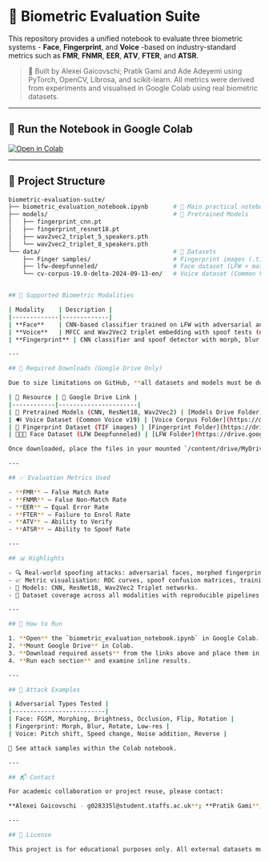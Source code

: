 # 🔐 Biometric Evaluation Suite

This repository provides a unified notebook to evaluate three biometric systems - **Face**, **Fingerprint**, and **Voice** -based on industry-standard metrics such as **FMR**, **FNMR**, **EER**, **ATV**, **FTER**, and **ATSR**.

> 📘 Built by Alexei Gaicovschi; Pratik Gami and Ade Adeyemi using PyTorch, OpenCV, Librosa, and scikit-learn. All metrics were derived from experiments and visualised in Google Colab using real biometric datasets.

---

## 🚀 Run the Notebook in Google Colab

[![Open in Colab](https://colab.research.google.com/assets/colab-badge.svg)](https://colab.research.google.com/drive/1qXaYSXdy7-p7yqsTMPRbr97quCwPrC1H?usp=sharing)

---

## 📁 Project Structure

```bash
biometric-evaluation-suite/
├── biometric_evaluation_notebook.ipynb       # 📘 Main practical notebook (Colab-ready)
├── models/                                   # 🧠 Pretrained Models
│   ├── fingerprint_cnn.pt
│   ├── fingerprint_resnet18.pt
│   ├── wav2vec2_triplet_5_speakers.pth
│   └── wav2vec2_triplet_8_speakers.pth
└── data/                                     # 📂 Datasets
    ├── Finger samples/                       # Fingerprint images (.tif)
    ├── lfw-deepfunneled/                     # Face dataset (LFW + match CSVs)
    └── cv-corpus-19.0-delta-2024-09-13-en/   # Voice dataset (Common Voice v19 EN)


## 🧠 Supported Biometric Modalities

| Modality    | Description |
|-------------|-------------|
| **Face**    | CNN-based classifier trained on LFW with adversarial and morphing attack detection |
| **Voice**   | MFCC and Wav2Vec2 triplet embedding with spoof tests (noise, pitch, speed, reverse) |
| **Fingerprint** | CNN classifier and spoof detector with morph, blur, rotate, and low-res attacks |

---

## 🔗 Required Downloads (Google Drive Only)

Due to size limitations on GitHub, **all datasets and models must be downloaded manually** from the following Drive links:

| 📂 Resource | 🔗 Google Drive Link |
|------------|----------------------|
| 🧠 Pretrained Models (CNN, ResNet18, Wav2Vec2) | [Models Drive Folder](https://drive.google.com/drive/folders/1faXs5e6hUYbE5wOodiztZjFaSqwAXfgX?usp=sharing) |
| 🔊 Voice Dataset (Common Voice v19) | [Voice Corpus Folder](https://drive.google.com/drive/folders/1egpCptKTutadubFm_o1NrKpHHaxw_-IQ?usp=sharing) |
| 🧷 Fingerprint Dataset (TIF images) | [Fingerprint Folder](https://drive.google.com/drive/folders/1tiXDyNK4uRjc6Jm6t7s9FiwJPwkzOjak?usp=sharing) |
| 🧑‍🤝‍🧑 Face Dataset (LFW Deepfunneled) | [LFW Folder](https://drive.google.com/drive/folders/1GmLJSTt09nH4QO0iEC2baGmN-na8y6t5?usp=sharing) |

Once downloaded, place the files in your mounted `/content/drive/MyDrive/OS&BIOMETRICS/content/` directory.

---

## ✅ Evaluation Metrics Used

- **FMR** – False Match Rate  
- **FNMR** – False Non-Match Rate  
- **EER** – Equal Error Rate  
- **FTER** – Failure to Enrol Rate  
- **ATV** – Ability to Verify  
- **ATSR** – Ability to Spoof Rate

---

## 📊 Highlights

- 🔍 Real-world spoofing attacks: adversarial faces, morphed fingerprints, pitch/voice manipulations.
- 📈 Metric visualisation: ROC curves, spoof confusion matrices, training loss and accuracy.
- 🧠 Models: CNN, ResNet18, Wav2Vec2 Triplet networks.
- 🧪 Dataset coverage across all modalities with reproducible pipelines.

---

## 🚀 How to Run

1. **Open** the `biometric_evaluation_notebook.ipynb` in Google Colab.
2. **Mount Google Drive** in Colab.
3. **Download required assets** from the links above and place them in `/content/drive/MyDrive/OS&BIOMETRICS/content/`.
4. **Run each section** and examine inline results.

---

## 🧪 Attack Examples

| Adversarial Types Tested |
|--------------------------|
| Face: FGSM, Morphing, Brightness, Occlusion, Flip, Rotation |
| Fingerprint: Morph, Blur, Rotate, Low-res |
| Voice: Pitch shift, Speed change, Noise addition, Reverse |

📸 See attack samples within the Colab notebook.

---

## 📬 Contact

For academic collaboration or project reuse, please contact:

**Alexei Gaicovschi - g028335l@student.staffs.ac.uk**; **Pratik Gami**; **Ade Adeyemi**

---

## 📎 License

This project is for educational purposes only. All external datasets must be used under their respective licenses. No biometric data used here is linked to real identities.


